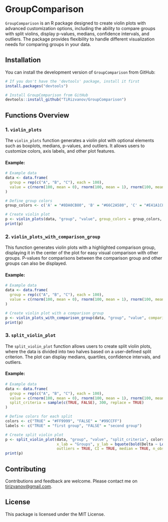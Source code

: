 
<!-- README.md is generated from README.Rmd. Please edit that file -->

# GroupComparison

<!-- badges: start -->
<!-- badges: end -->

`GroupComparison` is an R package designed to create violin plots with
advanced customization options, including the ability to compare groups
with split violins, display p-values, medians, confidence intervals, and
outliers. The package provides flexibility to handle different
visualization needs for comparing groups in your data.

## Installation

You can install the development version of `GroupComparison` from
GitHub:

``` r
# If you don't have the 'devtools' package, install it first
install.packages("devtools")

# Install GroupComparison from GitHub
devtools::install_github("TiRizvanov/GroupComparison")
```

## Functions Overview

### 1. `violin_plots`

The `violin_plots` function generates a violin plot with optional
elements such as boxplots, medians, p-values, and outliers. It allows
users to customize colors, axis labels, and other plot features.

#### Example:

``` r
# Example data
data <- data.frame(
  group = rep(c("A", "B", "C"), each = 100),
  value = c(rnorm(100, mean = 0), rnorm(100, mean = 1), rnorm(100, mean = 2))
)

# Define group colors
group_colors <- c('A' = "#8DA0CB80", 'B' = "#66C2A580", 'C' = "#E41A1C80")

# Create violin plot
p <- violin_plots(data, "group", "value", group_colors = group_colors, y_lab = bquote(bold(Delta ~ Log(activity))))
print(p)
```

### 2. `violin_plots_with_comparison_group`

This function generates violin plots with a highlighted comparison
group, displaying it in the center of the plot for easy visual
comparison with other groups. P-values for comparisons between the
comparison group and other groups can also be displayed.

#### Example:

``` r
# Example data
data <- data.frame(
  group = rep(c("A", "B", "C"), each = 100),
  value = c(rnorm(100, mean = 0), rnorm(100, mean = 1), rnorm(100, mean = 2))
)

# Create violin plot with a comparison group
p <- violin_plots_with_comparison_group(data, "group", "value", comparison_group = "A")
print(p)
```

### 3. `split_violin_plot`

The `split_violin_plot` function allows users to create split violin
plots, where the data is divided into two halves based on a user-defined
split criterion. The plot can display medians, quartiles, confidence
intervals, and outliers.

#### Example:

``` r
# Example data
data <- data.frame(
  group = rep(c("A", "B", "C"), each = 100),
  value = c(rnorm(100, mean = 0), rnorm(100, mean = 1), rnorm(100, mean = 2)),
  split_criteria = sample(c(TRUE, FALSE), 300, replace = TRUE)
)

# Define colors for each split
colors <- c("TRUE" = "#FF9999", "FALSE" = "#99CCFF")
labels <- c("TRUE" = "first group", "FALSE" = "second group")

# Create split violin plot
p <- split_violin_plot(data, "group", "value", "split_criteria", colors, labels = labels,
                       x_lab = "Groups", y_lab = bquote(bold(Delta ~ Log(activity))), 
                       outliers = TRUE, CI = TRUE, median = TRUE, n_obs = TRUE)
print(p)
```

## Contributing

Contributions and feedback are welcome. Please contact me on
<tirizvanov@gmail.com>.

## License

This package is licensed under the MIT License.
